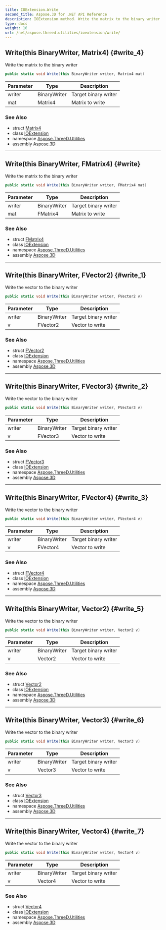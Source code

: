 ```yaml
---
title: IOExtension.Write
second_title: Aspose.3D for .NET API Reference
description: IOExtension method. Write the matrix to the binary writer
type: docs
weight: 10
url: /net/aspose.threed.utilities/ioextension/write/
---
```

## Write(this BinaryWriter, Matrix4) {#write_4}

Write the matrix to the binary writer

```csharp
public static void Write(this BinaryWriter writer, Matrix4 mat)
```

| Parameter | Type | Description |
| --- | --- | --- |
| writer | BinaryWriter | Target binary writer |
| mat | Matrix4 | Matrix to write |

### See Also

* struct [Matrix4](../../matrix4/)
* class [IOExtension](../)
* namespace [Aspose.ThreeD.Utilities](../../ioextension/)
* assembly [Aspose.3D](../../../)

---

## Write(this BinaryWriter, FMatrix4) {#write}

Write the matrix to the binary writer

```csharp
public static void Write(this BinaryWriter writer, FMatrix4 mat)
```

| Parameter | Type | Description |
| --- | --- | --- |
| writer | BinaryWriter | Target binary writer |
| mat | FMatrix4 | Matrix to write |

### See Also

* struct [FMatrix4](../../fmatrix4/)
* class [IOExtension](../)
* namespace [Aspose.ThreeD.Utilities](../../ioextension/)
* assembly [Aspose.3D](../../../)

---

## Write(this BinaryWriter, FVector2) {#write_1}

Write the vector to the binary writer

```csharp
public static void Write(this BinaryWriter writer, FVector2 v)
```

| Parameter | Type | Description |
| --- | --- | --- |
| writer | BinaryWriter | Target binary writer |
| v | FVector2 | Vector to write |

### See Also

* struct [FVector2](../../fvector2/)
* class [IOExtension](../)
* namespace [Aspose.ThreeD.Utilities](../../ioextension/)
* assembly [Aspose.3D](../../../)

---

## Write(this BinaryWriter, FVector3) {#write_2}

Write the vector to the binary writer

```csharp
public static void Write(this BinaryWriter writer, FVector3 v)
```

| Parameter | Type | Description |
| --- | --- | --- |
| writer | BinaryWriter | Target binary writer |
| v | FVector3 | Vector to write |

### See Also

* struct [FVector3](../../fvector3/)
* class [IOExtension](../)
* namespace [Aspose.ThreeD.Utilities](../../ioextension/)
* assembly [Aspose.3D](../../../)

---

## Write(this BinaryWriter, FVector4) {#write_3}

Write the vector to the binary writer

```csharp
public static void Write(this BinaryWriter writer, FVector4 v)
```

| Parameter | Type | Description |
| --- | --- | --- |
| writer | BinaryWriter | Target binary writer |
| v | FVector4 | Vector to write |

### See Also

* struct [FVector4](../../fvector4/)
* class [IOExtension](../)
* namespace [Aspose.ThreeD.Utilities](../../ioextension/)
* assembly [Aspose.3D](../../../)

---

## Write(this BinaryWriter, Vector2) {#write_5}

Write the vector to the binary writer

```csharp
public static void Write(this BinaryWriter writer, Vector2 v)
```

| Parameter | Type | Description |
| --- | --- | --- |
| writer | BinaryWriter | Target binary writer |
| v | Vector2 | Vector to write |

### See Also

* struct [Vector2](../../vector2/)
* class [IOExtension](../)
* namespace [Aspose.ThreeD.Utilities](../../ioextension/)
* assembly [Aspose.3D](../../../)

---

## Write(this BinaryWriter, Vector3) {#write_6}

Write the vector to the binary writer

```csharp
public static void Write(this BinaryWriter writer, Vector3 v)
```

| Parameter | Type | Description |
| --- | --- | --- |
| writer | BinaryWriter | Target binary writer |
| v | Vector3 | Vector to write |

### See Also

* struct [Vector3](../../vector3/)
* class [IOExtension](../)
* namespace [Aspose.ThreeD.Utilities](../../ioextension/)
* assembly [Aspose.3D](../../../)

---

## Write(this BinaryWriter, Vector4) {#write_7}

Write the vector to the binary writer

```csharp
public static void Write(this BinaryWriter writer, Vector4 v)
```

| Parameter | Type | Description |
| --- | --- | --- |
| writer | BinaryWriter | Target binary writer |
| v | Vector4 | Vector to write |

### See Also

* struct [Vector4](../../vector4/)
* class [IOExtension](../)
* namespace [Aspose.ThreeD.Utilities](../../ioextension/)
* assembly [Aspose.3D](../../../)


